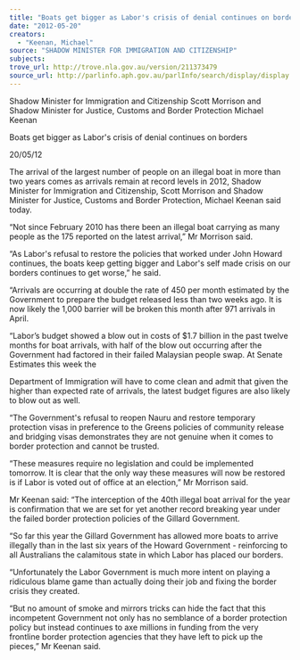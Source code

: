 ```yaml
---
title: "Boats get bigger as Labor's crisis of denial continues on borders"
date: "2012-05-20"
creators:
  - "Keenan, Michael"
source: "SHADOW MINISTER FOR IMMIGRATION AND CITIZENSHIP"
subjects:
trove_url: http://trove.nla.gov.au/version/211373479
source_url: http://parlinfo.aph.gov.au/parlInfo/search/display/display.w3p;query=Id%3A%22media/pressrel/1650061%22
---
```


 Shadow Minister for Immigration and Citizenship Scott Morrison and Shadow  Minister for Justice, Customs and Border Protection Michael Keenan 

 Boats get bigger as Labor's crisis of denial continues on borders  

 20/05/12  

 The arrival of the largest number of people on an illegal boat in more than two years  comes as arrivals remain at record levels in 2012, Shadow Minister for Immigration  and Citizenship, Scott Morrison and Shadow Minister for Justice, Customs and  Border Protection, Michael Keenan said today. 

 “Not since February 2010 has there been an illegal boat carrying as many people as  the 175 reported on the latest arrival,” Mr Morrison said. 

 “As Labor's refusal to restore the policies that worked under John Howard continues,  the boats keep getting bigger and Labor's self made crisis on our borders continues  to get worse,” he said. 

 “Arrivals are occurring at double the rate of 450 per month estimated by the  Government to prepare the budget released less than two weeks ago. It is now likely  the 1,000 barrier will be broken this month after 971 arrivals in April. 

 “Labor’s budget showed a blow out in costs of $1.7 billion in the past twelve months  for boat arrivals, with half of the blow out occurring after the Government had  factored in their failed Malaysian people swap.  At Senate Estimates this week the 

 Department of Immigration will have to come clean and admit that given the higher  than expected rate of arrivals, the latest budget figures are also likely to blow out as  well.   

 “The Government's refusal to reopen Nauru and restore temporary protection visas  in preference to the Greens policies of community release and bridging visas  demonstrates they are not genuine when it comes to border protection and cannot  be trusted.  

 “These measures require no legislation and could be implemented tomorrow. It is  clear that the only way these measures will now be restored is if Labor is voted out of  office at an election,” Mr Morrison said. 

 Mr Keenan said: “The interception of the 40th illegal boat arrival for the year is  confirmation that we are set for yet another record breaking year under the failed  border protection policies of the Gillard Government.  

 “So far this year the Gillard Government has allowed more boats to arrive illegally  than in the last six years of the Howard Government - reinforcing to all Australians  the calamitous state in which Labor has placed our borders.  

 “Unfortunately the Labor Government is much more intent on playing a ridiculous  blame game than actually doing their job and fixing the border crisis they created.  

 “But no amount of smoke and mirrors tricks can hide the fact that this incompetent  Government not only has no semblance of a border protection policy but instead  continues to axe millions in funding from the very frontline border protection agencies  that they have left to pick up the pieces,” Mr Keenan said. 

  

